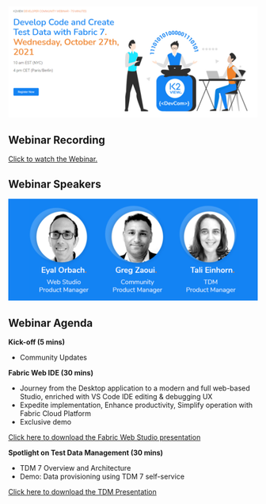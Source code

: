 ![](../images/webinar_20211027.PNG)
## Webinar Recording 

[Click to watch the Webinar.](https://www.youtube.com/watch?v=sBgpmSd_mDo)

## Webinar Speakers

<img src="../images/webinar3_speakers.PNG"  />

## Webinar Agenda

**Kick-off (5 mins)** 

- Community Updates

**Fabric Web IDE (30 mins)**

- Journey from the Desktop application to a modern and full web-based Studio, enriched with VS Code IDE editing & debugging UX
- Expedite implementation, Enhance productivity, Simplify operation with Fabric Cloud Platform
- Exclusive demo

[Click here to download the Fabric Web Studio presentation](WebStudioCommunityWebinar211027.pdf)

**Spotlight on Test Data Management  (30 mins)**

- TDM 7 Overview and Architecture
- Demo: Data provisioning using TDM 7 self-service 

[Click here to download the TDM Presentation](TDMWebinar211027.pdf)
